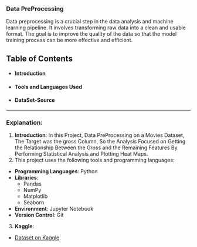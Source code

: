 ### Data PreProcessing 
Data preprocessing is a crucial step in the data analysis and machine learning pipeline. It involves transforming raw data into a clean and usable format. The goal is to improve the quality of the data so that the model training process can be more effective and efficient.

## Table of Contents

- #### Introduction
- #### Tools and Languages Used
- #### DataSet-Source
---

### Explanation:

1. **Introduction**: In this Project, Data PreProcessing on a Movies Dataset, The Target was the gross Column, So the Analysis Focused on Getting the Relationship Between the Gross and the Remaining Features By Performing Statistical Analysis and Plotting Heat Maps.
2. This project uses the following tools and programming languages:
- **Programming Languages**: Python
- **Libraries**:
  - Pandas
  - NumPy
  - Matplotlib
  - Seaborn
- **Environment**: Jupyter Notebook
- **Version Control**: Git
3. **Kaggle**:
  - [Dataset on Kaggle](https://www.kaggle.com/datasets/danielgrijalvas/movies).

